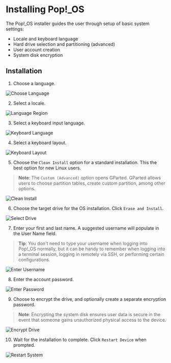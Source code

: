 # Installing Pop!_OS

The Pop!_OS installer guides the user through setup of basic system settings:

- Locale and keyboard language
- Hard drive selection and partitioning (advanced)
- User account creation
- System disk encryption

## Installation

1. Choose a language.

![Choose Language](images/installation/choose-language.png)

2. Select a locale.

![Language Region](images/installation/language-region.png)

3. Select a keyboard input language.

![Keyboard Language](images/installation/keyboard-language.png)

4. Select a keyboard layout.

![Keyboard Layout](images/installation/keyboard-language2.png)

5. Choose the `Clean Install` option for a standard installation. This the best option for new Linux users. 

>**Note**: The `Custom (Advanced)` option opens GParted. GParted allows users to choose partition tables, create custom partition, among other options.  <!-- See Using [GParted Custom (Advanced)](advanced-installation.md) for more information. -->

![Clean Install](images/installation/clean-install.png)

6. Choose the target drive for the OS installation. Click `Erase and Install`.

![Select Drive](images/installation/select-system-drive.png)

7. Enter your first and last name. A suggested username will populate in the User Name field.

>**Tip**: You don't need to type your username when logging into Pop!_OS normally, but it can be handy to remember when logging into a terminal session, logging in remotely via SSH, or performing certain configurations.

![Enter Username](images/installation/enter-username.png)

8. Enter the account password.

![Enter Password](images/installation/enter-password.png)

9. Choose to encrypt the drive, and optionally create a separate encryption password.

>**Note**: Encrypting the system disk ensures user data is secure in the event that someone gains unauthorized physical access to the device. 

![Encrypt Drive](images/installation/encrypt-drive.png)

10. Wait for the installation to complete. Click `Restart Device` when prompted.

![Restart System](images/installation/restart-system.png)
